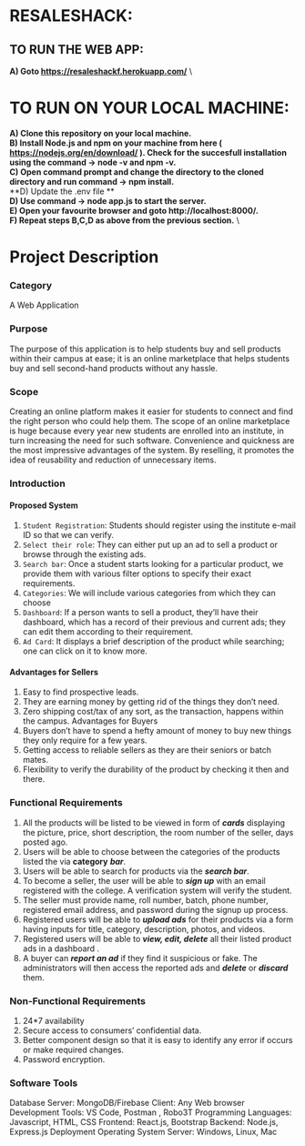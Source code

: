 
# RESALESHACK:

## TO RUN THE WEB APP:

**A) Goto https://resaleshackf.herokuapp.com/** \
    
 # TO RUN ON YOUR LOCAL MACHINE:
 
 **A) Clone this repository on your local machine.**\
 **B) Install Node.js and npm on your machine from here ( https://nodejs.org/en/download/ ).
    Check for the succesfull installation using the command -> node -v and npm -v.** \
 **C) Open command prompt and change the directory to the cloned directory and run command -> npm install.** \
 **D) Update the .env file ** \
 **D) Use command -> node app.js to start the server.** \
 **E) Open your favourite browser and goto http://localhost:8000/.** \
 **F) Repeat steps B,C,D as above from the previous section.** \
 



# Project Description
### Category
A Web Application
### Purpose
The purpose of this application is to help students buy and sell products within their campus at
ease; it is an online marketplace that helps students buy and sell second-hand products without
any hassle.
### Scope
Creating an online platform makes it easier for students to connect and find the right person who
could help them. The scope of an online marketplace is huge because every year new students are
enrolled into an institute, in turn increasing the need for such software. Convenience and quickness
are the most impressive advantages of the system. By reselling, it promotes the idea of reusability
and reduction of unnecessary items.
### Introduction
#### Proposed System
1. `Student Registration`: Students should register using the institute e-mail ID so that we can
verify.
2. `Select their role`: They can either put up an ad to sell a product or browse through the
existing ads.
3. `Search bar`: Once a student starts looking for a particular product, we provide them with
various filter options to specify their exact requirements.
4. `Categories`: We will include various categories from which they can choose
5. `Dashboard`: If a person wants to sell a product, they’ll have their dashboard, which has a
record of their previous and current ads; they can edit them according to their requirement.
6. `Ad Card`: It displays a brief description of the product while searching; one can click on it to
know more.
#### Advantages for Sellers
1. Easy to find prospective leads.
2. They are earning money by getting rid of the things they don’t need.
3. Zero shipping cost/tax of any sort, as the transaction, happens within the campus.
Advantages for Buyers
1. Buyers don’t have to spend a hefty amount of money to buy new things they only require for
a few years.
2. Getting access to reliable sellers as they are their seniors or batch mates.
3. Flexibility to verify the durability of the product by checking it then and there.
### Functional Requirements
1. All the products will be listed to be viewed in form of ***cards*** displaying the
picture, price, short description, the room number of the seller, days posted ago.
2. Users will be able to choose between the categories of the products listed the via **category**
***bar***.
3. Users will be able to search for products via the ***search bar***.
4. To become a seller, the user will be able to ***sign up*** with an email registered with the
college. A verification system will verify the student.
5. The seller must provide name, roll number, batch, phone number, registered email address,
and password during the signup up process.
6. Registered users will be able to ***upload ads*** for their products via a form having inputs for
 title, category, description, photos, and videos.
7. Registered users will be able to ***view, edit, delete*** all their listed product ads in a
dashboard .
8. A buyer can ***report an ad*** if they find it suspicious or fake. The administrators will then
access the reported ads and ***delete*** or ***discard*** them.
### Non-Functional Requirements
1. 24*7 availability
2. Secure access to consumers’ confidential data.
3. Better component design so that it is easy to identify any error if occurs or make required
changes.
4. Password encryption.
### Software Tools
Database Server: MongoDB/Firebase
Client: Any Web browser
Development Tools: VS Code, Postman , Robo3T 
Programming Languages: Javascript, HTML, CSS
Frontend: React.js, Bootstrap
Backend: Node.js, Express.js
Deployment
Operating System Server: Windows, Linux, Mac


